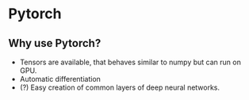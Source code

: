 # Pytorch

## Why use Pytorch?

- Tensors are available, that behaves similar to numpy but can run on GPU.
- Automatic differentiation
- (?) Easy creation of common layers of deep neural networks.

